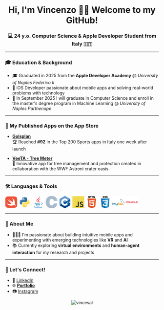 <h1 align="center">Hi, I'm Vincenzo 👋🏻 Welcome to my GitHub!</h1>

<h3 align="center">💻 24 y.o. Computer Science & Apple Developer Student from Italy 🇮🇹</h3>

---

### 🎓 Education & Background

- 🎓 Graduated in 2025 from the **Apple Developer Academy** @ *University of Naples Federico II*
- 📱 iOS Developer passionate about mobile apps and solving real-world problems with technology
- 🎯 In September 2025 I will graduate in Computer Science and enroll in the master's degree program in Machine Learning @ *University of Naples Parthenope*

---

### 🚀 My Published Apps on the App Store

- **[Golsplan](https://apps.apple.com/it/app/golsplan/id6744357844)**  
  🏆 Reached **#92** in the Top 200 Sports apps in Italy one week after launch

- **[VeeTA - Tree Meter](https://apps.apple.com/it/app/veeta-tree-meter/id6746959379)**  
  🌳 Innovative app for tree management and protection created in collaboration with the WWF Astroni crater oasis

---
### 🛠️ Languages & Tools

<p align="left">
  <img src="https://raw.githubusercontent.com/devicons/devicon/master/icons/swift/swift-original.svg" alt="swift" width="40" height="40"/>
  <img src="https://raw.githubusercontent.com/devicons/devicon/master/icons/python/python-original.svg" alt="python" width="40" height="40"/>
  <img src="https://raw.githubusercontent.com/devicons/devicon/master/icons/java/java-original.svg" alt="java" width="40" height="40"/>
  <img src="https://raw.githubusercontent.com/devicons/devicon/master/icons/c/c-original.svg" alt="c" width="40" height="40"/>
  <img src="https://raw.githubusercontent.com/devicons/devicon/master/icons/cplusplus/cplusplus-original.svg" alt="cplusplus" width="40" height="40"/>
  <img src="https://raw.githubusercontent.com/devicons/devicon/master/icons/javascript/javascript-original.svg" alt="javascript" width="40" height="40"/>
  <img src="https://raw.githubusercontent.com/devicons/devicon/master/icons/html5/html5-original-wordmark.svg" alt="html5" width="40" height="40"/>
  <img src="https://raw.githubusercontent.com/devicons/devicon/master/icons/css3/css3-original-wordmark.svg" alt="css3" width="40" height="40"/>
  <img src="https://raw.githubusercontent.com/devicons/devicon/master/icons/mysql/mysql-original-wordmark.svg" alt="mysql" width="40" height="40"/>
  <img src="https://raw.githubusercontent.com/devicons/devicon/master/icons/oracle/oracle-original.svg" alt="oracle" width="40" height="40"/>
</p>

---
### 📌 About Me

- 👨🏻‍💻 I'm passionate about building intuitive mobile apps and experimenting with emerging technologies like **VR** and **AI**
- 📚 Currently exploring **virtual environments** and **human-agent interaction** for my research and projects
---
### 🔗 Let's Connect!

- 💼 [LinkedIn](https://www.linkedin.com/in/vincesal)
- 🌐 [**Portfolio**](https://vincenzosalzano.my.canva.site/)
- 📷 [Instagram](https://www.instagram.com/vincesal_)

<p align="center">
  <img src="https://komarev.com/ghpvc/?username=vincesal&label=Profile%20views&color=0e75b6&style=flat" alt="vincesal" />
</p>







